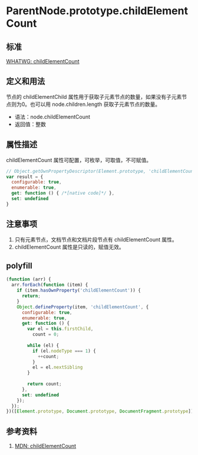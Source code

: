 # ParentNode.prototype.childElementCount

## 标准
[WHATWG: childElementCount](https://dom.spec.whatwg.org/#dom-parentnode-childelementcount)

## 定义和用法
节点的 childElementChild 属性用于获取子元素节点的数量，如果没有子元素节点则为0。也可以用 node.children.length 获取子元素节点的数量。

- 语法：node.childElementCount
- 返回值：整数

## 属性描述
childElementCount 属性可配置，可枚举，可取值，不可赋值。
```javascript
// Object.getOwnPropertyDescriptor(Element.prototype, 'childElementCount') 的结果如下：
var result = {
  configurable: true,
  enumerable: true,
  get: function () { /*[native code]*/ },
  set: undefined
}
```

## 注意事项
1. 只有元素节点，文档节点和文档片段节点有 childElementCount 属性。
2. childElementCount 属性是只读的，赋值无效。

## polyfill
```javascript
(function (arr) {
  arr.forEach(function (item) {
    if (item.hasOwnProperty('childElementCount')) {
      return;
    }
    Object.defineProperty(item, 'childElementCount', {
      configurable: true,
      enumerable: true,
      get: function () {
        var el = this.firstChild,
          count = 0;
        
        while (el) {
          if (el.nodeType === 1) {
            ++count;
          }
          el = el.nextSibling
        }
        
        return count;
      },
      set: undefined
    });
  });
})([Element.prototype, Document.prototype, DocumentFragment.prototype]);
```

## 参考资料
1. [MDN: childElementCount](https://developer.mozilla.org/en-US/docs/Web/API/ParentNode/childElementCount)
